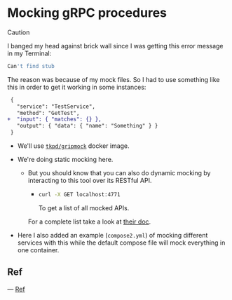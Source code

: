 # Mocking gRPC procedures

> [!CAUTION]
>
> I banged my head against brick wall since I was getting this error message in my Terminal:
>
> ```bash
> Can't find stub
> ```
>
> The reason was because of my mock files. So I had to use something like this in order to get it working in some instances:
>
> ```diff
>  {
>    "service": "TestService",
>    "method": "GetTest",
> +  "input": { "matches": {} },
>    "output": { "data": { "name": "Something" } }
>  }
> ```

- We'll use [`tkpd/gripmock`](https://github.com/tokopedia/gripmock) docker image.
- We're doing static mocking here.

  - But you should know that you can also do dynamic mocking by interacting to this tool over its RESTful API.

    - ```bash
      curl -X GET localhost:4771
      ```

      To get a list of all mocked APIs.

    For a complete list take a look at [their doc](https://github.com/tokopedia/gripmock?tab=readme-ov-file#stubbing).

- Here I also added an example (`compose2.yml`) of mocking different services with this while the default compose file will mock everything in one container.

## Ref

&mdash; [Ref](https://mannes.tech/gripmock/)
